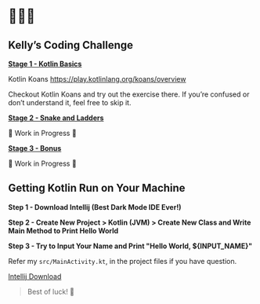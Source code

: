 # 👩🏻‍💻
## Kelly’s Coding Challenge

**[Stage 1 - Kotlin Basics](guide/stage-1.md)**

Kotlin Koans
https://play.kotlinlang.org/koans/overview

Checkout Kotlin Koans and try out the exercise there.
If you’re confused or don’t understand it, feel free to skip it.

**[Stage 2 - Snake and Ladders](guide/stage-2.md)**

🚧 Work in Progress 🚧

**[Stage 3 - Bonus](guide/stage-3.md)**

🚧 Work in Progress 🚧

## Getting Kotlin Run on Your Machine

**Step 1 - Download Intellij (Best Dark Mode IDE Ever!)**

**Step 2 - Create New Project > Kotlin (JVM) > Create New Class and Write Main Method to Print Hello World**

**Step 3 - Try to Input Your Name and Print "Hello World, ${INPUT_NAME}"**

Refer my `src/MainActivity.kt`, in the project files if you have question.

[Intellij Download](https://www.jetbrains.com/idea/download/)

> Best of luck! 🎉